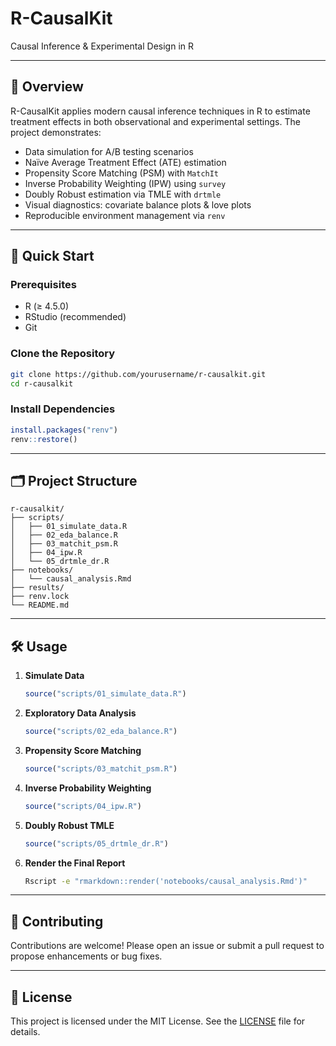 # R-CausalKit

Causal Inference & Experimental Design in R

---

## 📖 Overview

R-CausalKit applies modern causal inference techniques in R to estimate treatment effects in both observational and experimental settings. The project demonstrates:

- Data simulation for A/B testing scenarios
- Naïve Average Treatment Effect (ATE) estimation
- Propensity Score Matching (PSM) with `MatchIt`
- Inverse Probability Weighting (IPW) using `survey`
- Doubly Robust estimation via TMLE with `drtmle`
- Visual diagnostics: covariate balance plots & love plots
- Reproducible environment management via `renv`

---

## 🚀 Quick Start

### Prerequisites

- R (≥ 4.5.0)
- RStudio (recommended)
- Git

### Clone the Repository

```bash
git clone https://github.com/yourusername/r-causalkit.git
cd r-causalkit
```

### Install Dependencies

```r
install.packages("renv")
renv::restore()
```

---

## 🗂️ Project Structure

```
r-causalkit/
├── scripts/           
│   ├── 01_simulate_data.R
│   ├── 02_eda_balance.R
│   ├── 03_matchit_psm.R
│   ├── 04_ipw.R
│   └── 05_drtmle_dr.R
├── notebooks/         
│   └── causal_analysis.Rmd
├── results/           
├── renv.lock         
└── README.md
```

---

## 🛠️ Usage

1. **Simulate Data**  
   ```r
   source("scripts/01_simulate_data.R")
   ```

2. **Exploratory Data Analysis**  
   ```r
   source("scripts/02_eda_balance.R")
   ```

3. **Propensity Score Matching**  
   ```r
   source("scripts/03_matchit_psm.R")
   ```

4. **Inverse Probability Weighting**  
   ```r
   source("scripts/04_ipw.R")
   ```

5. **Doubly Robust TMLE**  
   ```r
   source("scripts/05_drtmle_dr.R")
   ```

6. **Render the Final Report**  
   ```bash
   Rscript -e "rmarkdown::render('notebooks/causal_analysis.Rmd')"
   ```

---

## 🤝 Contributing

Contributions are welcome! Please open an issue or submit a pull request to propose enhancements or bug fixes.

---

## 📜 License

This project is licensed under the MIT License. See the [LICENSE](LICENSE) file for details.
